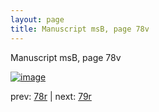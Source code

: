 ```yaml
---
layout: page
title: Manuscript msB, page 78v
---
```


Manuscript msB, page 78v

[![image](http://www.homermultitext.org/iipsrv?OBJ=IIP,1.0&FIF=/project/homer/pyramidal/deepzoom/hmt/vbbifolio/v1/vb_78v_79r.tif&WID=100&CVT=JPEG)](http://www.homermultitext.org/ict2/?urn=urn:cite2:hmt:vbbifolio.v1:vb_78v_79r)

prev:  [78r](../78r) | next:  [79r](../79r)


